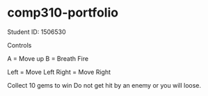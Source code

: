 # comp310-portfolio

Student ID: 1506530

Controls

A = Move up
B = Breath Fire

Left = Move Left
Right = Move Right

Collect 10 gems to win
Do not get hit by an enemy or you will loose.

